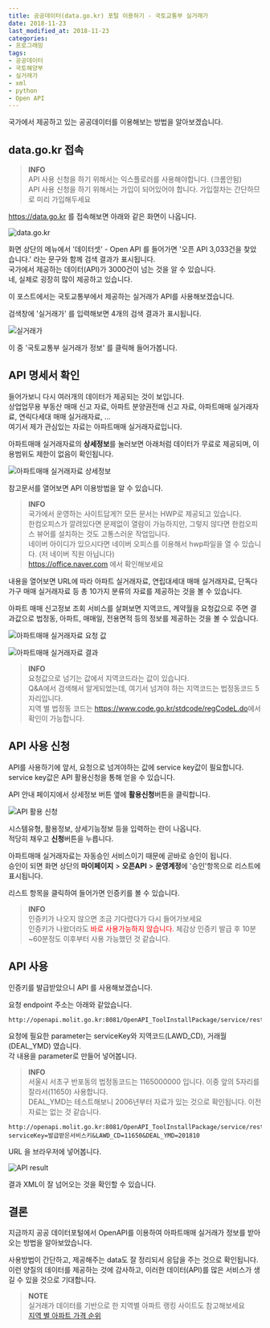 ```yaml
---
title: 공공데이터(data.go.kr) 포털 이용하기 - 국토교통부 실거래가
date: 2018-11-23
last_modified_at: 2018-11-23
categories:
- 프로그래밍
tags:
- 공공데이터
- 국토해양부
- 실거래가
- xml
- python
- Open API
---
```


국가에서 제공하고 있는 공공데이터를 이용해보는 방법을 알아보겠습니다.

## data.go.kr 접속

> **INFO** <br>
API 사용 신청을 하기 위해서는 익스플로러를 사용해야합니다. (크롬안됨) <br>
API 사용 신청을 하기 위해서는 가입이 되어있어야 합니다. 가입절차는 간단하므로 미리 가입해두세요

<https://data.go.kr> 를 접속해보면 아래와 같은 화면이 나옵니다.

![data.go.kr](https://inasie.github.io/images/2018-11-23-공공데이터-이용하기-1/1.png)

화면 상단의 메뉴에서 '데이터셋' - Open API 를 들어가면 '오픈 API 3,033건을 찾았습니다.' 라는 문구와 함께 검색 결과가 표시됩니다.<br>
국가에서 제공하는 데이터(API)가 3000건이 넘는 것을 알 수 있습니다. <br>
네, 실제로 굉장히 많이 제공하고 있습니다.

이 포스트에서는 국토교통부에서 제공하는 실거래가 API를 사용해보겠습니다.

검색창에 '실거래가' 를 입력해보면 4개의 검색 결과가 표시됩니다.

![실거래가](https://inasie.github.io/images/2018-11-23-공공데이터-이용하기-1/2.png)

이 중 '국토교통부 실거래가 정보' 를 클릭해 들어가봅니다.

## API 명세서 확인

들어가보니 다시 여러개의 데이터가 제공되는 것이 보입니다. <br>
상업업무용 부동산 매매 신고 자료, 아파트 분양권전매 신고 자료, 아파트매매 실거래자료, 연릭다세대 매매 실거래자료, ...<br>
여기서 제가 관심있는 자료는 아파트매매 실거래자료입니다.

아파트매매 실거래자료의 **상세정보**를 눌러보면 아래처럼 데이터가 무료로 제공되며, 이용범위도 제한이 없음이 확인됩니다.

![아파트매매 실거래자료 상세정보](https://inasie.github.io/images/2018-11-23-공공데이터-이용하기-1/3.png)

참고문서를 열어보면 API 이용방법을 알 수 있습니다.

> **INFO**<br>
국가에서 운영하는 사이트답게?! 모든 문서는 HWP로 제공되고 있습니다. <br>
한컴오피스가 깔려있다면 문제없이 열람이 가능하지만, 그렇지 않다면 한컴오피스 뷰어를 설치하는 것도 고통스러운 작업입니다. <br>
네이버 아이디가 있으시다면 네이버 오피스를 이용해서 hwp파일을 열 수 있습니다. (저 네이버 직원 아닙니다)<br>
https://office.naver.com 에서 확인해보세요

내용을 열어보면 URL에 따라 아파트 실거래자료, 연립대세대 매매 실거래자료, 단독다가구 매매 실거래자료 등 총 10가지 분류의 자료를 제공하는 것을 볼 수 있습니다.

아파트 매매 신고정보 조회 서비스를 살펴보면 지역코드, 계약월을 요청값으로 주면 결과값으로 법정동, 아파트, 매매일, 전용면적 등의 정보를 제공하는 것을 볼 수 있습니다.

![아파트매매 실거래자료 요청 값](https://inasie.github.io/images/2018-11-23-공공데이터-이용하기-1/4.png)

![아파트매매 실거래자료 결과](https://inasie.github.io/images/2018-11-23-공공데이터-이용하기-1/5.png)

> **INFO**<br>
요청값으로 넘기는 값에서 지역코드라는 값이 있습니다. <br>
Q&A에서 검색해서 알게되었는데, 여기서 넘겨야 하는 지역코드는 법정동코드 5자리입니다. <br>
지역 별 법정동 코드는 <https://www.code.go.kr/stdcode/regCodeL.do>에서 확인이 가능합니다.

## API 사용 신청

API를 사용하기에 앞서, 요청으로 넘겨야하는 값에 service key값이 필요합니다. <br>
service key값은 API 활용신청을 통해 얻을 수 있습니다.

API 안내 페이지에서 상세정보 버튼 옆에 **활용신청**버튼을 클릭합니다.

![API 활용 신청](https://inasie.github.io/images/2018-11-23-공공데이터-이용하기-1/6.png)

시스템유형, 활용정보, 상세기능정보 등을 입력하는 란이 나옵니다. <br>
적당히 채우고 **신청**버튼을 누릅니다.

아파트매매 실거래자료는 자동승인 서비스이기 때문에 곧바로 승인이 됩니다. <br>
승인이 되면 화면 상단의 **마이페이지** > **오픈API** > **운영계정**에 '승인'항목으로 리스트에 표시됩니다.

리스트 항목을 클릭하여 들어가면 인증키를 볼 수 있습니다.  <br>
> **INFO**<br>
인증키가 나오지 않으면 조금 기다렸다가 다시 들어가보세요<br>
인증키가 나왔더라도 <span style="color:red">바로 사용가능하지 않습니다.</span> 체감상 인증키 발급 후 10분~60분정도 이후부터 사용 가능했던 것 같습니다.

## API 사용

인증키를 발급받았으니 API 를 사용해보겠습니다.

요청 endpoint 주소는 아래와 같았습니다.

```
http://openapi.molit.go.kr:8081/OpenAPI_ToolInstallPackage/service/rest/RTMSOBJSvc/getRTMSDataSvcAptTrade
```

요청에 필요한 parameter는 serviceKey와 지역코드(LAWD_CD), 거래월(DEAL_YMD) 였습니다. <br>
각 내용을 parameter로 만들어 넣어봅니다.

> **INFO**<br>
서울시 서초구 반포동의 법정동코드는 1165000000 입니다.
이중 앞의 5자리를 잘라서(11650) 사용합니다.<br>
DEAL_YMD는 테스트해보니 2006년부터 자료가 있는 것으로 확인됩니다. 이전자료는 없는 것 같습니다.


```
http://openapi.molit.go.kr:8081/OpenAPI_ToolInstallPackage/service/rest/RTMSOBJSvc/getRTMSDataSvcAptTrade?serviceKey=발급받은서비스키&LAWD_CD=11650&DEAL_YMD=201810
```

URL 을 브라우저에 넣어봅니다.

![API result](https://inasie.github.io/images/2018-11-23-공공데이터-이용하기-1/7.png)

결과 XML이 잘 넘어오는 것을 확인할 수 있습니다.

## 결론

지금까지 공공 데이터포털에서 OpenAPI를 이용하여 아파트매매 실거래가 정보를 받아오는 방법을 알아보았습니다.

사용방법이 간단하고, 제공해주는 data도 잘 정리되서 응답을 주는 것으로 확인됩니다. <br>
이런 양질의 데이터를 제공하는 것에 감사하고, 이러한 데이터(API)를 많은 서비스가 생길 수 있을 것으로 기대합니다.

> **NOTE**<br>
실거래가 데이터를 기반으로 한 지역별 아파트 랭킹 사이트도 참고해보세요 <br>
[지역 별 아파트 가격 순위](https://inasie.github.io/apt-ranking)
